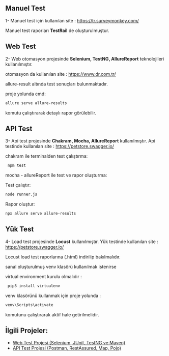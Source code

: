 ## Manuel Test
1- Manuel test için kullanılan site : https://tr.surveymonkey.com/

Manuel test raporları **TestRail** de oluşturulmuştur.

## Web Test
2- Web otomasyon projesinde **Selenium, TestNG, AllureReport** teknolojileri kullanılmıştır.

otomasyon da kullanılan site : https://www.dr.com.tr/

allure-result altında test sonuçları bulunmaktadır.

proje yolunda cmd:
```sh
allure serve allure-results
```

komutu çalıştırarak detaylı rapor görülebilir.

## API Test
3- Api test projesinde **Chakram, Mocha, AllureReport** kullanılmıştır. 
Api testinde kullanılan site : https://petstore.swagger.io/

chakram ile terminalden test çalıştırma:
```sh 
 npm test
 ```

mocha - allureReport ile test ve rapor oluşturma:

Test çalıştır: 
```sh 
node runner.js
```

Rapor oluştur: 
```sh
npx allure serve allure-results
```

## Yük Test
4- Load test projesinde **Locust** kullanılmıştır.
Yük testinde kullanılan site : https://petstore.swagger.io/

Locust load test raporlarına (.html) indirilip bakılmalıdır.

sanal oluşturulmuş venv klasörü kullanılmak istenirse

virtual environment kurulu olmalıdır :
```sh
 pip3 install virtualenv
```

venv klasörünü kullanmak için proje yolunda :
```sh 
venv\Scripts\activate
```

komutunu çalıştırarak aktif hale getirilmelidir.

## İlgili Projeler:

- [Web Test Projesi (Selenium, JUnit, TestNG ve Maven)](https://github.com/havva-nur-ezginci/Java_Test_Projects/tree/master/com.MavenSelenium/src/test/java)
- [API Test Projesi (Postman, RestAssured, Map, Pojo)](https://github.com/havva-nur-ezginci/Java_Test_Projects/tree/master/API_Testing/src/test/java)

